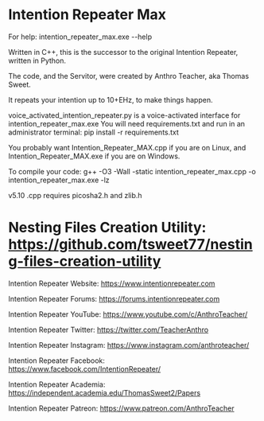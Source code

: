 # Intention Repeater Max

For help: intention_repeater_max.exe --help

Written in C++, this is the successor to the original Intention Repeater, written in Python.

The code, and the Servitor, were created by Anthro Teacher, aka Thomas Sweet.

It repeats your intention up to 10+EHz, to make things happen.

voice_activated_intention_repeater.py is a voice-activated interface for intention_repeater_max.exe
You will need requirements.txt and run in an administrator terminal: pip install -r requirements.txt

You probably want Intention_Repeater_MAX.cpp if you are on Linux,
and Intention_Repeater_MAX.exe if you are on Windows.

To compile your code: g++ -O3 -Wall -static intention_repeater_max.cpp -o intention_repeater_max.exe -lz

v5.10 .cpp requires picosha2.h and zlib.h

# Nesting Files Creation Utility: https://github.com/tsweet77/nesting-files-creation-utility

Intention Repeater Website: https://www.intentionrepeater.com

Intention Repeater Forums: https://forums.intentionrepeater.com

Intention Repeater YouTube: https://www.youtube.com/c/AnthroTeacher/

Intention Repeater Twitter: https://twitter.com/TeacherAnthro

Intention Repeater Instagram: https://www.instagram.com/anthroteacher/

Intention Repeater Facebook: https://www.facebook.com/IntentionRepeater/

Intention Repeater Academia: https://independent.academia.edu/ThomasSweet2/Papers

Intention Repeater Patreon: https://www.patreon.com/AnthroTeacher
